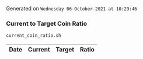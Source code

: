 Generated on `Wednesday 06-October-2021 at 10:29:46`

### Current to Target Coin Ratio
`current_coin_ratio.sh`

Date|Current|Target|Ratio
---|---|---|---
